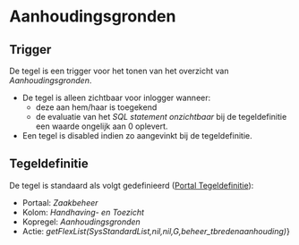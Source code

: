 # Aanhoudingsgronden

## Trigger

De tegel is een trigger voor het tonen van het overzicht van _Aanhoudingsgronden_.

- De tegel is alleen zichtbaar voor inlogger wanneer:
  - deze aan hem/haar is toegekend
  - de evaluatie van het _SQL statement onzichtbaar_ bij de tegeldefinitie een waarde ongelijk aan 0 oplevert.
- Een tegel is disabled indien zo aangevinkt bij de tegeldefinitie.

## Tegeldefinitie

De tegel is standaard als volgt gedefinieerd ([Portal Tegeldefinitie](/docs/instellen_inrichten/portaldefinitie/portal_tegel.md)):

- Portaal: _Zaakbeheer_
- Kolom: _Handhaving- en Toezicht_
- Kopregel: _Aanhoudingsgronden_
- Actie: _getFlexList(SysStandardList,nil,nil,G,beheer_tbredenaanhouding)_}
